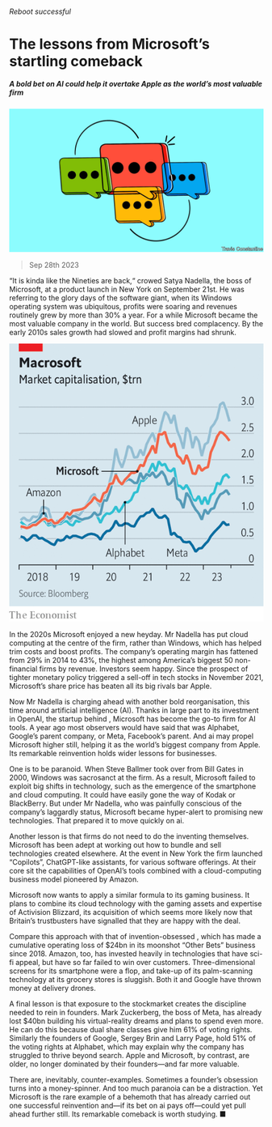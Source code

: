 ###### Reboot successful

# The lessons from Microsoft’s startling comeback 

##### A bold bet on AI could help it overtake Apple as the world’s most valuable firm 

![image](images/20230930_LDD004.jpg) 

> Sep 28th 2023 

“It is kinda like the Nineties are back,“ crowed Satya Nadella, the boss of Microsoft, at a product launch in New York on September 21st. He was referring to the glory days of the software giant, when its Windows operating system was ubiquitous, profits were soaring and revenues routinely grew by more than 30% a year. For a while Microsoft became the most valuable company in the world. But success bred complacency. By the early 2010s sales growth had slowed and profit margins had shrunk. 

![image](images/20230930_LDC948.png) 


In the 2020s Microsoft enjoyed a new heyday. Mr Nadella has put cloud computing at the centre of the firm, rather than Windows, which has helped trim costs and boost profits. The company’s operating margin has fattened from 29% in 2014 to 43%, the highest among America’s biggest 50 non-financial firms by revenue. Investors seem happy. Since the prospect of tighter monetary policy triggered a sell-off in tech stocks in November 2021, Microsoft’s share price has beaten all its big rivals bar Apple. 

Now Mr Nadella is charging ahead with another bold reorganisation, this time around artificial intelligence (AI). Thanks in large part to its investment in OpenAI, the startup behind , Microsoft has become the go-to firm for AI tools. A year ago most observers would have said that was Alphabet, Google’s parent company, or Meta, Facebook’s parent. And ai may propel Microsoft higher still, helping it  as the world’s biggest company from Apple. Its remarkable reinvention holds wider lessons for businesses. 

One is to be paranoid. When Steve Ballmer took over from Bill Gates in 2000, Windows was sacrosanct at the firm. As a result, Microsoft failed to exploit big shifts in technology, such as the emergence of the smartphone and cloud computing. It could have easily gone the way of Kodak or BlackBerry. But under Mr Nadella, who was painfully conscious of the company’s laggardly status, Microsoft became hyper-alert to promising new technologies. That prepared it to move quickly on ai. 

Another lesson is that firms do not need to do the inventing themselves. Microsoft has been adept at working out how to bundle and sell technologies created elsewhere. At the event in New York the firm launched “Copilots”, ChatGPT-like assistants, for various software offerings. At their core sit the capabilities of OpenAI’s tools combined with a cloud-computing business model pioneered by Amazon. 

Microsoft now wants to apply a similar formula to its gaming business. It plans to combine its cloud technology with the gaming assets and expertise of Activision Blizzard, its acquisition of which seems more likely now that Britain’s trustbusters have signalled that they are happy with the deal. 

Compare this approach with that of invention-obsessed , which has made a cumulative operating loss of $24bn in its moonshot “Other Bets” business since 2018. Amazon, too, has invested heavily in technologies that have sci-fi appeal, but have so far failed to win over customers. Three-dimensional screens for its smartphone were a flop, and take-up of its palm-scanning technology at its grocery stores is sluggish. Both it and Google have thrown money at delivery drones. 

A final lesson is that exposure to the stockmarket creates the discipline needed to rein in founders. Mark Zuckerberg, the boss of Meta, has already lost $40bn building his virtual-reality dreams and plans to spend even more. He can do this because dual share classes give him 61% of voting rights. Similarly the founders of Google, Sergey Brin and Larry Page, hold 51% of the voting rights at Alphabet, which may explain why the company has struggled to thrive beyond search. Apple and Microsoft, by contrast, are older, no longer dominated by their founders—and far more valuable. 

There are, inevitably, counter-examples. Sometimes a founder’s obsession turns into a money-spinner. And too much paranoia can be a distraction. Yet Microsoft is the rare example of a behemoth that has already carried out one successful reinvention and—if its bet on ai pays off—could yet pull ahead further still. Its remarkable comeback is worth studying. ■

